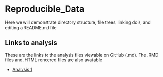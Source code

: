 # Reproducible_Data 

Here we will demonstrate directory structure, file trees, linking dois, and editing a README.md file

## Links to analysis

These are the links to the analysis files viewable on GitHub (.md). The .RMD files and .HTML rendered files are also available

- [Analysis 1](Reproducible_Data/Rmarkdown.md)